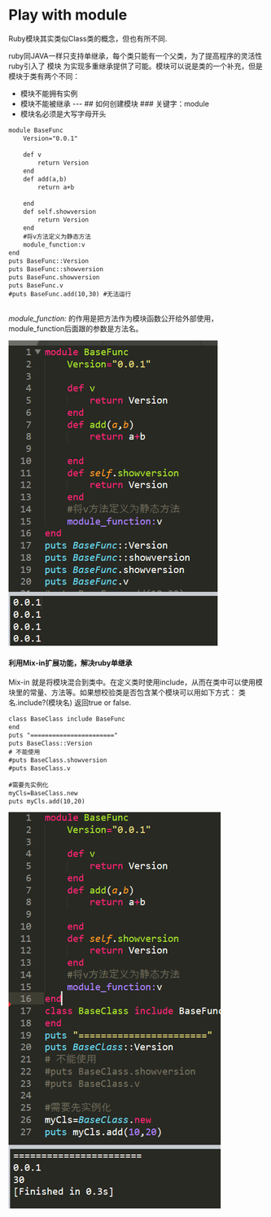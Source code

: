 # Play with module

Ruby模块其实类似Class类的概念，但也有所不同.

ruby同JAVA一样只支持单继承，每个类只能有一个父类，为了提高程序的灵活性ruby引入了 模块 为实现多重继承提供了可能。模块可以说是类的一个补充，但是模块于类有两个不同：

* 模块不能拥有实例
* 模块不能被继承 --- \#\# 如何创建模块 \#\#\# 关键字：module
* 模块名必须是大写字母开头

```text
module BaseFunc
	Version="0.0.1"

	def v
		return Version
	end
	def add(a,b)
		return a+b
		
	end
	def self.showversion
		return Version
	end
	#将v方法定义为静态方法
	module_function:v
end
puts BaseFunc::Version
puts BaseFunc::showversion
puts BaseFunc.showversion
puts BaseFunc.v
#puts BaseFunc.add(10,30) #无法运行


```

  _module\_function:_ 的作用是把方法作为模块函数公开给外部使用，module\_function后面跟的参数是方法名。

![](../.gitbook/assets/image%20%2874%29.png)

#### 利用Mix-in扩展功能，解决ruby单继承 <a id="&#x5229;&#x7528;Mix-in&#x6269;&#x5C55;&#x529F;&#x80FD;&#xFF08;&#x89E3;&#x51B3;ruby&#x5355;&#x7EE7;&#x627F;&#xFF09;"></a>

Mix-in 就是将模块混合到类中。在定义类时使用include，从而在类中可以使用模块里的常量、方法等。如果想校验类是否包含某个模块可以用如下方式： 类名.include?\(模块名\) 返回true or false.

```text
class BaseClass include BaseFunc
end
puts "======================="
puts BaseClass::Version
# 不能使用
#puts BaseClass.showversion
#puts BaseClass.v

#需要先实例化
myCls=BaseClass.new
puts myCls.add(10,20)
```

![](../.gitbook/assets/image%20%2852%29.png)


